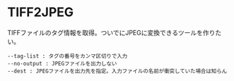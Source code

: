 # TIFF2JPEG
TIFFファイルのタグ情報を取得。ついでにJPEGに変換できるツールを作りたい。
```
--tag-list : タグの番号をカンマ区切りで入力
--no-output : JPEGファイルを出力しない
--dest : JPEGファイルを出力先を指定。入力ファイルの名前が衝突していた場合は知らん
```
